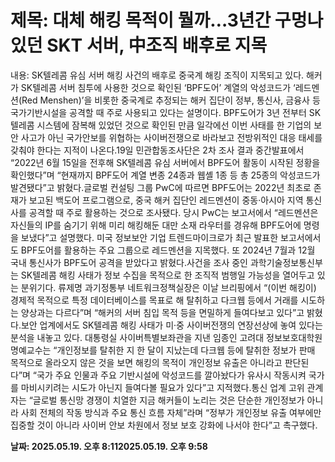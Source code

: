 # **제목: 대체 해킹 목적이 뭘까…3년간 구멍나 있던 SKT 서버, 中조직 배후로 지목**

  내용: SK텔레콤 유심 서버 해킹 사건의 배후로 중국계 해킹 조직이 지목되고 있다. 해커가 SK텔레콤 서버 침투에 사용한 것으로 확인된 ‘BPF도어’ 계열의 악성코드가 ‘레드멘션(Red Menshen)’을 비롯한 중국계로 추정되는 해커 집단이 정부, 통신사, 금융사 등 국가기반시설을 공격할 때 주로 사용되고 있다는 설명이다. BPF도어가 3년 전부터 SK텔레콤 시스템에 잠복해 있었던 것으로 확인된 만큼 일각에선 이번 사태를 한 기업의 보안 사고가 아닌 국가안보를 위협하는 사이버전쟁으로 바라보고 전방위적인 대응 태세를 갖춰야 한다는 지적이 나온다.19일 민관합동조사단은 2차 조사 결과 중간발표에서 “2022년 6월 15일을 전후해 SK텔레콤 유심 서버에서 BPF도어 활동이 시작된 정황을 확인했다”며 “현재까지 BPF도어 계열 변종 24종과 웹셸 1종 등 총 25종의 악성코드가 발견됐다”고 밝혔다.글로벌 컨설팅 그룹 PwC에 따르면 BPF도어는 2022년 최초로 존재가 보고된 백도어 프로그램으로, 중국 해커 집단인 레드멘션이 중동·아시아 지역 통신사를 공격할 때 주로 활용하는 것으로 조사됐다. 당시 PwC는 보고서에서 “레드멘션은 자신들의 IP를 숨기기 위해 미리 해킹해둔 대만 소재 라우터를 경유해 BPF도어에 명령을 보냈다”고 설명했다. 미국 정보보안 기업 트렌드마이크로가 최근 발표한 보고서에서도 BPF도어를 활용하는 주요 그룹으로 레드멘션을 지목했다. 또 2024년 7월과 12월 국내 통신사가 BPF도어 공격을 받았다고 밝혔다.사건을 조사 중인 과학기술정보통신부는 SK텔레콤 해킹 사태가 정보 수집을 목적으로 한 조직적 범행일 가능성을 열어두고 있는 분위기다. 류제명 과기정통부 네트워크정책실장은 이날 브리핑에서 “(이번 해킹이) 경제적 목적으로 특정 데이터베이스를 목표로 해 탈취하고 다크웹 등에서 거래를 시도하는 양상과는 다르다”며 “해커의 서버 침입 목적 등을 면밀하게 들여다보고 있다”고 밝혔다.보안 업계에서도 SK텔레콤 해킹 사태가 미·중 사이버전쟁의 연장선상에 놓여 있다는 분석을 내놓고 있다. 대통령실 사이버특별보좌관을 지낸 임종인 고려대 정보보호대학원 명예교수는 “개인정보를 탈취한 지 한 달이 지났는데 다크웹 등에 탈취한 정보가 판매 목적으로 올라오지 않은 것을 보면 해킹의 목적이 개인정보 유출은 아니라고 판단된다”며 “국가 주요 인물과 주요 기반시설에 악성코드를 깔아놨다가 유사시 작동시켜 국가를 마비시키려는 시도가 아닌지 들여다볼 필요가 있다”고 지적했다.통신 업계 고위 관계자는 “글로벌 통신망 경쟁이 치열한 지금 해커들이 노리는 것은 단순한 개인정보가 아니라 사회 전체의 작동 방식과 주요 통신 흐름 자체”라며 “정부가 개인정보 유출 여부에만 집중할 것이 아니라 사이버 안보 차원에서 정보 보호 강화에 나서야 한다”고 촉구했다.

  **날짜: 2025.05.19. 오후 8:112025.05.19. 오후 9:58**
